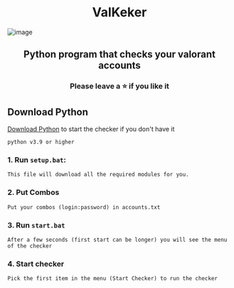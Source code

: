 <h1 align="center">
  ValKeker
</h1>

![image](https://user-images.githubusercontent.com/82034934/191281792-6b45244e-9635-45a5-b6e8-529ff6d93268.png)

<h2 align="center">
  Python program that checks your valorant accounts
</h2>

<h3 align="center">
Please leave a ⭐  if you like it
</h3>

## Download Python
[Download Python](https://www.python.org/downloads/) to start the checker if you don't have it
```sh-session
python v3.9 or higher
```

### 1. Run ```setup.bat```:
```
This file will download all the required modules for you.
```
### 2. Put Combos
```
Put your combos (login:password) in accounts.txt
```
### 3. Run ```start.bat```
```
After a few seconds (first start can be longer) you will see the menu of the checker
```
### 4. Start checker
```
Pick the first item in the menu (Start Checker) to run the checker
```
